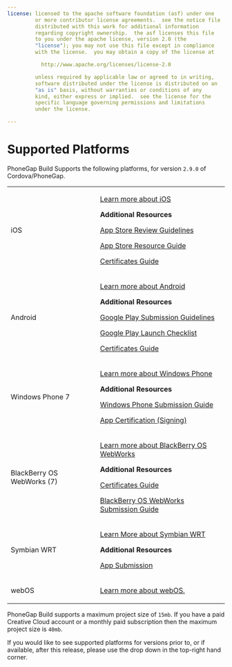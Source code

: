 ```yaml
---
license: licensed to the apache software foundation (asf) under one
         or more contributor license agreements.  see the notice file
         distributed with this work for additional information
         regarding copyright ownership.  the asf licenses this file
         to you under the apache license, version 2.0 (the
         "license"); you may not use this file except in compliance
         with the license.  you may obtain a copy of the license at

           http://www.apache.org/licenses/license-2.0

         unless required by applicable law or agreed to in writing,
         software distributed under the license is distributed on an
         "as is" basis, without warranties or conditions of any
         kind, either express or implied.  see the license for the
         specific language governing permissions and limitations
         under the license.

---
```


# Supported Platforms

PhoneGap Build Supports the following platforms, for version `2.9.0` of Cordova/PhoneGap.

<table class="table">
  <tr>
    <td>iOS</td>
    <td>
      <p>
        <a href="https://developer.apple.com/devcenter/ios/index.action" target="_blank">
          Learn more about iOS
        </a>
      </p>
      <p>
      <strong>Additional Resources</strong>
      </p>
      <p>
        <a href="https://developer.apple.com/appstore/guidelines.html" target="_blank">
          App Store Review Guidelines
        </a>
      </p>
      <p>
        <a href="https://developer.apple.com/appstore/index.html" target="_blank">
          App Store Resource Guide
        </a>
      </p>
      <p>
        <a href="https://developer.apple.com/support/technical/certificates/" target="_blank">
          Certificates Guide
        </a>
      </p>
    </td>
  </tr>
  <tr>
    <td>Android</td>
    <td>
      <p>
        <a href="http://developer.android.com/about/index.html" target="_blank">
          Learn more about Android
        </a>
      </p>
      <p>
      <strong>Additional Resources</strong>
      </p>
      <p>
        <a href="http://developer.android.com/distribute/googleplay/policies/index.html" target="_blank">
          Google Play Submission Guidelines
        </a>
      </p>
      <p>
        <a href="http://developer.android.com/distribute/googleplay/publish/preparing.html" target="_blank">
          Google Play Launch Checklist
        </a>
      </p>
      <p>
        <a href="http://developer.android.com/tools/publishing/app-signing.html" target="_blank">
          Certificates Guide
        </a>
      </p>
    </td>
  </tr>
  <tr>
    <td>Windows Phone 7</td>
    <td>
      <p>
        <a href="http://developer.windowsphone.com/en-us/develop" target="_blank">
          Learn more about Windows Phone
        </a>
      </p>
      <p>
      <strong>Additional Resources</strong>
      </p>
      <p>
        <a href="http://msdn.microsoft.com/library/windowsphone/help/jj206724%28v=vs.105%29.aspx" target="_blank">
          Windows Phone Submission Guide
        </a>
      </p>
      <p>
        <a href="http://msdn.microsoft.com/en-us/library/windowsphone/develop/hh184843%28v=vs.105%29.aspx" target="_blank">
          App Certification (Signing)
        </a>
      </p>
    </td>
  </tr>
  <tr>
    <td>BlackBerry OS WebWorks (7)</td>
    <td>
      <p>
        <a href="https://developer.blackberry.com/bbos/html5/documentation/what_is_a_webworks_app_1845471_11.html" target="_blank">
          Learn more about BlackBerry OS WebWorks
        </a>
      </p>
      <p>
      <strong>Additional Resources</strong>
      </p>
      <p>
        <a href="https://developer.blackberry.com/bbos/html5/documentation/signing_setup.html" target="_blank">
          Certificates Guide
        </a>
      </p>
      <p>
        <a href="https://developer.blackberry.com/bbos/html5/documentation/distributing_your_app_1866990.html" target="_blank">
          BlackBerry OS WebWorks Submission Guide
        </a>
      </p>
    </td>
  </tr>
  <tr>
    <td>Symbian WRT</td>
    <td>
      <p>
        <a href="http://developer.nokia.com/Develop/Web/Web_runtime.xhtml" target="_blank">
          Learn More about Symbian WRT
        </a>
      </p>
      <p>
      <strong>Additional Resources</strong>
      </p>
      <p>
        <a href="http://developer.nokia.com/Distribute/Nokia_Store_guidelines.xhtml#article1" target="_blank">
          App Submission
        </a>
      </p>
    </td>
  </tr>
  <tr>
    <td>webOS</td>
    <td>
      <p>
        <a href="http://www.hpwebos.com/us/" target="_blank">
          Learn more about webOS.
        </a>
      </p>
    </td>
  </tr>
</table>

PhoneGap Build supports a maximum project size of `15mb`. If you have a paid Creative Cloud account or a monthly paid subscription then the maximum project size is `40mb`.

<i class="glyphicon glyphicon-check"></i> If you would like to see supported platforms for versions prior to, or if available, after this release, please use the drop down in the top-right hand corner.
